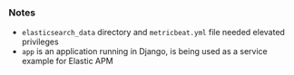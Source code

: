 ### Notes

- `elasticsearch_data` directory and `metricbeat.yml` file needed elevated privileges
- `app` is an application running in Django, is being used as a service example for Elastic APM
